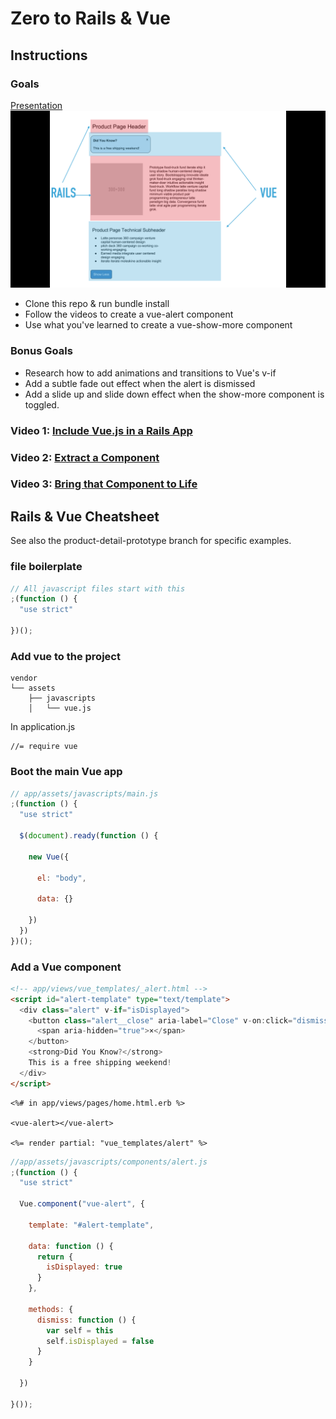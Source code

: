 # Zero to Rails & Vue

## Instructions

### Goals

[Presentation](hybrid-rails-code-platoon-1.pdf?raw=true)
![Wireframe](/wireframe.png?raw=true)

+ Clone this repo & run bundle install
+ Follow the videos to create a vue-alert component
+ Use what you've learned to create a vue-show-more component

### Bonus Goals
+ Research how to add animations and transitions to Vue's v-if
+ Add a subtle fade out effect when the alert is dismissed
+ Add a slide up and slide down effect when the show-more component is toggled.

### Video 1: [Include Vue.js in a Rails App](https://youtu.be/HcL2jjen61o)

### Video 2: [Extract a Component](https://youtu.be/wrB-0XvFYDc)

### Video 3: [Bring that Component to Life](https://youtu.be/RPpTQKxoEPI)


## Rails & Vue Cheatsheet

See also the product-detail-prototype branch for specific examples.


### file boilerplate

```javascript
// All javascript files start with this
;(function () {
  "use strict"

})();
```

### Add vue to the project

```
vendor
└── assets
    ├── javascripts
    │   └── vue.js
```

In application.js
```
//= require vue
```

### Boot the main Vue app

```javascript
// app/assets/javascripts/main.js
;(function () {
  "use strict"

  $(document).ready(function () {

    new Vue({

      el: "body",

      data: {}

    })
  })
})();
```

### Add a Vue component

```html
<!-- app/views/vue_templates/_alert.html -->
<script id="alert-template" type="text/template">
  <div class="alert" v-if="isDisplayed">
    <button class="alert__close" aria-label="Close" v-on:click="dismiss">
      <span aria-hidden="true">×</span>
    </button>
    <strong>Did You Know?</strong>
    This is a free shipping weekend!
  </div>
</script>
```

```erb
<%# in app/views/pages/home.html.erb %>

<vue-alert></vue-alert>

<%= render partial: "vue_templates/alert" %>
```

```javascript
//app/assets/javascripts/components/alert.js
;(function () {
  "use strict"

  Vue.component("vue-alert", {

    template: "#alert-template",

    data: function () {
      return {
        isDisplayed: true
      }
    },

    methods: {
      dismiss: function () {
        var self = this
        self.isDisplayed = false
      }
    }

  })

}());
```

